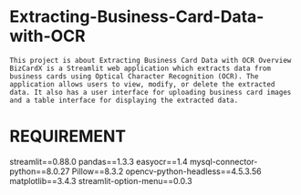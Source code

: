 # Extracting-Business-Card-Data-with-OCR
    This project is about Extracting Business Card Data with OCR Overview BizCardX is a Streamlit web application which extracts data from business cards using Optical Character Recognition (OCR). The application allows users to view, modify, or delete the extracted data. It also has a user interface for uploading business card images and a table interface for displaying the extracted data. 
   
# REQUIREMENT

streamlit==0.88.0
pandas==1.3.3
easyocr==1.4
mysql-connector-python==8.0.27
Pillow==8.3.2
opencv-python-headless==4.5.3.56
matplotlib==3.4.3
streamlit-option-menu==0.0.3
